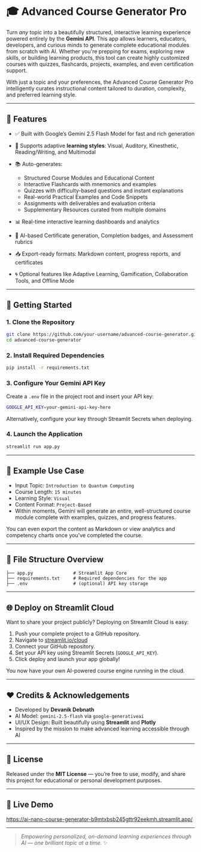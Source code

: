 # 🎓 Advanced Course Generator Pro

Turn *any* topic into a beautifully structured, interactive learning experience powered entirely by the **Gemini API**. This app allows learners, educators, developers, and curious minds to generate complete educational modules from scratch with AI. Whether you're prepping for exams, exploring new skills, or building learning products, this tool can create highly customized courses with quizzes, flashcards, projects, examples, and even certification support.

With just a topic and your preferences, the Advanced Course Generator Pro intelligently curates instructional content tailored to duration, complexity, and preferred learning style.

---

## 🌟 Features

* ✅ Built with Google’s Gemini 2.5 Flash Model for fast and rich generation
* 🧠 Supports adaptive **learning styles**: Visual, Auditory, Kinesthetic, Reading/Writing, and Multimodal
* 📚 Auto-generates:

  * Structured Course Modules and Educational Content
  * Interactive Flashcards with mnemonics and examples
  * Quizzes with difficulty-based questions and instant explanations
  * Real-world Practical Examples and Code Snippets
  * Assignments with deliverables and evaluation criteria
  * Supplementary Resources curated from multiple domains
* 📊 Real-time interactive learning dashboards and analytics
* 🧾 AI-based Certificate generation, Completion badges, and Assessment rubrics
* 📥 Export-ready formats: Markdown content, progress reports, and certificates
* 🌀 Optional features like Adaptive Learning, Gamification, Collaboration Tools, and Offline Mode

---

## 🚀 Getting Started

### 1. Clone the Repository

```bash
git clone https://github.com/your-username/advanced-course-generator.git
cd advanced-course-generator
```

### 2. Install Required Dependencies

```bash
pip install -r requirements.txt
```

### 3. Configure Your Gemini API Key

Create a `.env` file in the project root and insert your API key:

```bash
GOOGLE_API_KEY=your-gemini-api-key-here
```

Alternatively, configure your key through Streamlit Secrets when deploying.

### 4. Launch the Application

```bash
streamlit run app.py
```

---

## 🧪 Example Use Case

* Input Topic: `Introduction to Quantum Computing`
* Course Length: `15 minutes`
* Learning Style: `Visual`
* Content Format: `Project-Based`
* Within moments, Gemini will generate an entire, well-structured course module complete with examples, quizzes, and progress features.

You can even export the content as Markdown or view analytics and competency charts once you've completed the course.

---

## 📂 File Structure Overview

```
├── app.py               # Streamlit App Core
├── requirements.txt     # Required dependencies for the app
├── .env                 # (optional) API key storage
```

---

## 🌐 Deploy on Streamlit Cloud

Want to share your project publicly? Deploying on Streamlit Cloud is easy:

1. Push your complete project to a GitHub repository.
2. Navigate to [streamlit.io/cloud](https://streamlit.io/cloud)
3. Connect your GitHub repository.
4. Set your API key using Streamlit Secrets (`GOOGLE_API_KEY`).
5. Click deploy and launch your app globally!

You now have your own AI-powered course engine running in the cloud.

---

## ❤️ Credits & Acknowledgements

* Developed by **Devanik Debnath**
* AI Model: `gemini-2.5-flash` via `google-generativeai`
* UI/UX Design: Built beautifully using **Streamlit** and **Plotly**
* Inspired by the mission to make advanced learning accessible through AI

---

## 📜 License

Released under the **MIT License** — you’re free to use, modify, and share this project for educational or personal development purposes.

---

## 🌈 Live Demo 

https://ai-nano-course-generator-b9mtxbsb245gttr92eekmh.streamlit.app/


---

> *Empowering personalized, on-demand learning experiences through AI — one brilliant topic at a time.* ✨

